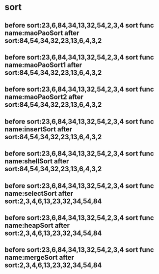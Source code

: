 # sort
before sort:23,6,84,34,13,32,54,2,3,4
sort func name:maoPaoSort
after sort:84,54,34,32,23,13,6,4,3,2
--------------------------------------------------
before sort:23,6,84,34,13,32,54,2,3,4
sort func name:maoPaoSort1
after sort:84,54,34,32,23,13,6,4,3,2
--------------------------------------------------
before sort:23,6,84,34,13,32,54,2,3,4
sort func name:maoPaoSort2
after sort:84,54,34,32,23,13,6,4,3,2
--------------------------------------------------
before sort:23,6,84,34,13,32,54,2,3,4
sort func name:insertSort
after sort:84,54,34,32,23,13,6,4,3,2
--------------------------------------------------
before sort:23,6,84,34,13,32,54,2,3,4
sort func name:shellSort
after sort:84,54,34,32,23,13,6,4,3,2
--------------------------------------------------
before sort:23,6,84,34,13,32,54,2,3,4
sort func name:selectSort
after sort:2,3,4,6,13,23,32,34,54,84
--------------------------------------------------
before sort:23,6,84,34,13,32,54,2,3,4
sort func name:heapSort
after sort:2,3,4,6,13,23,32,34,54,84
--------------------------------------------------
before sort:23,6,84,34,13,32,54,2,3,4
sort func name:mergeSort
after sort:2,3,4,6,13,23,32,34,54,84
--------------------------------------------------